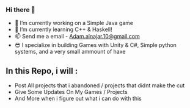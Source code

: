 ### Hi there 👋
- 🔭 I’m currently working on a Simple Java game
- 🌱 I’m currently learning C++ & Haskell!
- 📫 Send me a email - Adam.alnajar.10@gmail.com
- 😎 I specialize in building Games with Unity & C#, Simple python systems, and a very small ammount of haxe

## In this Repo, i will :
 - Post All projects that i abandoned / projects that didnt make the cut
 - Give Some Updates On My Games / Projects
 - And More when i figure out what i can do with this
